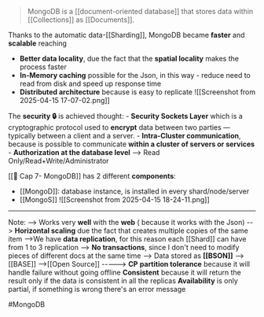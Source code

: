 >MongoDB is a [[document-oriented database]] that stores data within [[Collections]] as [[Documents]].

Thanks to the automatic data-[[Sharding]],  MongoDB became **faster** and **scalable** reaching
- **Better data locality**, due the fact that the **spatial locality** makes the process faster
- **In-Memory caching** possible for the Json, in this way - reduce need to read from disk and speed up response time
- **Distributed architecture** because is easy to replicate
![[Screenshot from 2025-04-15 17-07-02.png]]

The **security 🔒** is achieved thought:
	- **Security Sockets Layer** which is a cryptographic protocol used to **encrypt** data between two parties — typically between a client and a server.
	- **Intra-Cluster communication**, because is possible to communicate **within a cluster of servers or services**  
	-  **Authorization at the database level** --> Read Only/Read+Write/Administrator


[[🍂 Cap 7- MongoDB]] has 2 different **components**:
- [[MongoD]]: database instance, is installed in every shard/node/server
- [[MongoS]] 
![[Screenshot from 2025-04-15 18-24-11.png]]


---
Note: 
	--> Works very **well** with the **web** ( because it works with the Json) 
	--> **Horizontal scaling** due the fact that creates multiple copies of the same item
	-->We have **data replication**, for this reason each [[Shard]] can have from 1 to 3 replication
	--> **No transactions**, since I don't need to modify pieces of different docs at the same time 
	--> Data stored as **[[BSON]]** 
	-->[[BASE]]
	-->[[Open Source]]
	-----> **CP** 
		**partition tolerance** because it will handle failure without going offline
		 **Consistent** because it will return the result only if the data is consistent in all the replicas
		 **Availability** is only partial, if something is wrong there's an error message 

#MongoDB
